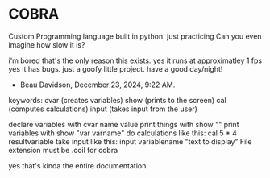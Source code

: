 # COBRA
Custom Programming language built in python. just practicing Can you even imagine how slow it is?

i'm bored
that's the only reason this exists.
yes it runs at approximatley 1 fps
yes it has bugs.
just a goofy little project.
have a good day/night!


- Beau Davidson, December 23, 2024, 9:22 AM.


keywords:
cvar (creates variables)
show (prints to the screen)
cal (computes calculations)
input (takes input from the user)

declare variables with cvar name value
print things with show ""
print variables with show "var varname"
do calculations like this: cal 5 * 4 resultvariable
take input like this: input variablename "text to display"
File extension must be .coil for cobra

yes that's kinda the entire documentation
